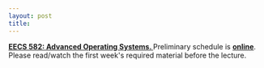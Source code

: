 ```yaml
---
layout: post
title:
---
```


<p class="message">

 <a href="{{ site.baseurl }}teaching"> <b> EECS 582: Advanced Operating Systems. </b></a> Preliminary schedule is <a href="https://docs.google.com/document/d/1ivyY0K5SXft3vrOkL1QTNoZJ7xTQMHC0Zp9hZpTFtpU/edit"><b>online</b></a>. Please read/watch the first week's required material before the lecture.
 
 </p>